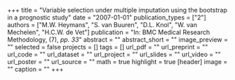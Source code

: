 +++
title = "Variable selection under multiple imputation using the bootstrap in a prognostic study"
date = "2007-01-01"
publication_types = ["2"]
authors = ["M.W. Heymans", "S. van Buuren", "D.L. Knol", "W. van Mechelen", "H.C.W. de Vet"]
publication = "In: BMC Medical Research Methodology, (7), _pp. 33_"
abstract = ""
abstract_short = ""
image_preview = ""
selected = false
projects = []
tags = []
url_pdf = ""
url_preprint = ""
url_code = ""
url_dataset = ""
url_project = ""
url_slides = ""
url_video = ""
url_poster = ""
url_source = ""
math = true
highlight = true
[header]
image = ""
caption = ""
+++
